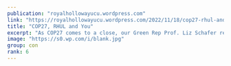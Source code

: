 ```yaml
---
publication: "royalhollowayucu.wordpress.com"
link: "https://royalhollowayucu.wordpress.com/2022/11/18/cop27-rhul-and-you/"
title: "COP27, RHUL and You"
excerpt: "As COP27 comes to a close, our Green Rep Prof. Liz Schafer reflects. I am trying very hard not to be too cynical about COP27 – at least the environment occasionally gets more attention than normal …"
image: "https://s0.wp.com/i/blank.jpg"
group: con
rank: 6
---
```

